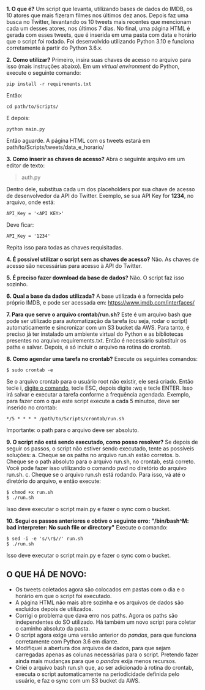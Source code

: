 
**1. O que é?**
Um script que levanta, utilizando bases de dados do IMDB, os 10 atores que mais fizeram filmes nos últimos dez anos. Depois faz uma busca no Twitter, levantando os 10 tweets mais recentes que mencionam cada um desses atores, nos últimos 7 dias. No final, uma página HTML é gerada com esses tweets, que é inserida em uma pasta com data e horário que o script foi rodado. Foi desenvolvido utilizando Python 3.10 e funciona corretamente à partir do Python 3.6.x.

**2. Como utilizar?**
Primeiro, insira suas chaves de acesso no arquivo para isso (mais instruções abaixo). Em um *virtual environment* do Python, execute o seguinte comando:

    pip install -r requirements.txt
Então:

    cd path/to/Scripts/
E depois:

    python main.py
Então aguarde. A página HTML com os tweets estará em path/to/Scripts/tweets/data_e_horario/

**3. Como inserir as chaves de acesso?**
Abra o seguinte arquivo em um editor de texto:

> auth.py

Dentro dele, substitua cada um dos placeholders por sua chave de acesso de desenvolvedor da API do Twitter. Exemplo, se sua API Key for **1234**, no arquivo, onde está:

    API_Key = '<API KEY>'

Deve ficar:

    API_Key = '1234'
Repita isso para todas as chaves requisitadas.

**4. É possível utilizar o script sem as chaves de acesso?**
Não. As chaves de acesso são necessárias para acesso à API do Twitter.

**5. É preciso fazer download da base de dados?**
Não. O script faz isso sozinho.

**6. Qual a base da dados utilizada?**
A base utilizada é a fornecida pelo próprio IMDB, e pode ser acessada em: https://www.imdb.com/interfaces/

**7. Para que serve o arquivo crontab/run.sh?**
Este é um arquivo bash que pode ser utilizado para automatização da tarefa (ou seja, rodar o script) automaticamente e sincronizar com um S3 bucket da AWS.
Para tanto, é preciso já ter instalado um ambiente virtual do Python e as bibliotecas presentes no arquivo requirements.txt. Então é necessário substituir os paths e salvar. Depois, é só incluir o arquivo na rotina do crontab.

**8. Como agendar uma tarefa no crontab?**
Execute os seguintes comandos:

    $ sudo crontab -e
  Se o arquivo crontab para o usuário root não existir, ele será criado. Então tecle i, [digite o comando](https://medium.com/totvsdevelopers/entendendo-o-crontab-607bc9f00ed3), tecle ESC, depois digite :wq e tecle ENTER. Isso irá salvar e executar a tarefa conforme a frequência agendada. Exemplo, para fazer com o que este script execute a cada 5 minutos, deve ser inserido no crontab:
  

    */5 * * * * /path/to/Scripts/crontab/run.sh
   Importante: o path para o arquivo deve ser absoluto.
 
 **9. O script não está sendo executado, como posso resolver?**
Se depois de seguir os passos, o script não estiver sendo executado, tente as possíveis soluções:
a. Cheque se os paths no arquivo run.sh estão corretos.
b. Cheque se o path absoluto para o arquivo run.sh, no crontab, está correto. Você pode fazer isso utilizando o comando pwd no diretório do arquivo run.sh.
c. Cheque se o arquivo run.sh está rodando. Para isso, vá até o diretório do arquivo, e então execute:

    $ chmod +x run.sh
    $ ./run.sh
 Isso deve executar o script main.py e fazer o sync com o bucket.
 
 **10. Segui os passos anteriores e obtive o seguinte erro: "/bin/bash^M: bad interpreter: No such file or directory"**
 Execute o comando:
 
	$ sed -i -e 's/\r$//' run.sh
	$ ./run.sh
Isso deve executar o script main.py e fazer o sync com o bucket.

**O QUE HÁ DE NOVO:**
-----

 - Os tweets coletados agora são colocados em pastas com o dia e o horário em que o script foi executado.
 - A página HTML não mais abre sozinha e os arquivos de dados são excluídos depois de utilizados.
 - Corrigi o problema que dava erro nos paths. Agora os paths são independentes do SO utilizado. Há também um novo script para coletar o caminho absoluto da pasta.
 - O script agora exige uma versão anterior do *pandas*, para que funciona corretamente com Python 3.6 em diante.
 - Modifiquei a abertura dos arquivos de dados, para que sejam carregadas apenas as colunas necessárias para o script. Pretendo fazer ainda mais mudanças para que o *pandas* exija menos recursos.
 - Criei o arquivo bash run.sh que, ao ser adicionado à rotina do crontab, executa o script automaticamente na periodicidade definida pelo usuário, e faz o sync com um S3 bucket da AWS.